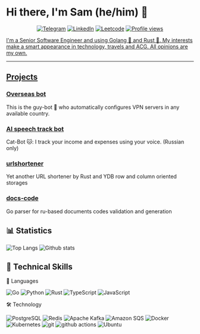 # Hi there, I'm Sam (he/him) 👋

<p align="center">
  <a href="https://sshaplygin.dev/cc/KQeyB4" target="_blank"><img alt="Telegram" src="https://img.shields.io/badge/Telegram-2CA5E0?logo=telegram&logoColor=white" /></a>
  <a href="https://sshaplygin.dev/cc/P81sU1" target="_blank"><img alt="LinkedIn" src="https://custom-icon-badges.demolab.com/badge/LinkedIn-0A66C2?logo=linkedin-white&logoColor=fff" /></a>
  <a href="https://sshaplygin.dev/cc/zKKBK2" target="_blank"><img alt="Leetcode" src="https://img.shields.io/badge/LeetCode-000000?logo=LeetCode&logoColor=#d16c06" /></a>
  <a href="https://sshaplygin.dev" target"_blank"><img alt="Profile views" src="https://komarev.com/ghpvc/?username=sshaplygin&label=Profile%20Views&color=6aa84f&style=flat-square&logo=github" alt="Profile views"/>
</p>

I'm a Senior Software Engineer and using Golang 🐹 and Rust 🦀. 
My interests make a smart appearance in technology, travels and ACG.
All opinions are my own.

<hr>

## Projects

### [Overseas bot](https://t.me/overseas_point_bot)
  This is the guy-bot 🤖 who automatically configures VPN servers in any available country.
### [AI speech track bot](https://t.me/ya_ai_contest_bot)
  Cat-Bot 🐱: I track your income and expenses using your voice. (Russian only)
### [urlshortener](https://github.com/sshaplygin/urlshortener/)
  Yet another URL shortener by Rust and YDB row and column oriented storages
### [docs-code](https://github.com/sshaplygin/docs-code)
  Go parser for ru-based documents codes validation and generation

## 📊 Statistics

![Top Langs](https://github-readme-stats.vercel.app/api/top-langs/?username=sshaplygin)
![Github stats](https://github-readme-stats.vercel.app/api?username=sshaplygin&show_icons=true&count_private=true&line_height=40)

## 🧰 Technical Skills

🧱 Languages
<p>
  <img alt="Go" src="https://img.shields.io/badge/Go-%2300ADD8.svg?&logo=go&logoColor=white" />
  <img alt="Python" src="https://img.shields.io/badge/Python-3776AB?logo=python&logoColor=fff" />
  <img alt="Rust" src="https://img.shields.io/badge/Rust-%23000000.svg?e&logo=rust&logoColor=white)" />
  <img alt="TypeScript" src="https://img.shields.io/badge/TypeScript-3178C6?logo=typescript&logoColor=fff" />
  <img alt="JavaScript" src="https://img.shields.io/badge/JavaScript-F7DF1E?logo=javascript&logoColor=000" />
</p>


🛠️ Technology
<p>
  <img alt="PostgreSQL" src="https://img.shields.io/badge/-PostgreSQL-0064a5?style=flat-square&logo=postgresql&logoColor=white" />
  <img alt="Redis" src="https://img.shields.io/badge/-Redis-DC382D?style=flat-square&logo=redis&logoColor=white" />
  <img alt="Apache Kafka" src="https://img.shields.io/badge/-Apache%20Kafka-231F20?style=flat-square&logo=apachekafka&logoColor=white" />
  <img alt="Amazon SQS" src="https://img.shields.io/badge/-PostgreSQL-0064a5?style=flat-square&logo=postgresql&logoColor=white" />
  <img alt="Docker" src="https://img.shields.io/badge/-Docker-46a2f1?style=flat-square&logo=docker&logoColor=white" />
  <img alt="Kubernetes" src="https://img.shields.io/badge/-K8S-326ce5?style=flat-square&logo=kubernetes&logoColor=white" />
  <img alt="git" src="https://img.shields.io/badge/-Git-F05032?style=flat-square&logo=git&logoColor=white" />
  <img alt="github actions" src="https://img.shields.io/badge/-Github_Actions-2088FF?style=flat-square&logo=github-actions&logoColor=white" />
  <img alt="Ubuntu" src="https://img.shields.io/badge/-Ubuntu-E95420?style=flat-square&logo=ubuntu&logoColor=white" />
</p>
